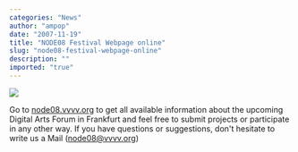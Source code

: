 ```yaml
---
categories: "News"
author: "ampop"
date: "2007-11-19"
title: "NODE08 Festival Webpage online"
slug: "node08-festival-webpage-online"
description: ""
imported: "true"
---
```



![](nodebanner.png)

Go to [node08.vvvv.org](http://node08.vvvv.org) to get all available information about the upcoming Digital Arts Forum in Frankfurt and feel free to submit projects or participate in any other way. If you have questions or suggestions, don't hesitate to write us a Mail (node08@vvvv.org)

